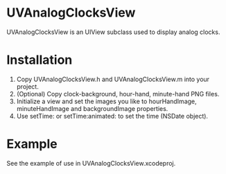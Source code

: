 UVAnalogClocksView
==================

UVAnalogClocksView is an UIView subclass used to display analog clocks.

Installation
==================

1. Copy UVAnalogClocksView.h and UVAnalogClocksView.m into your project.
2. (Optional) Copy clock-background, hour-hand, minute-hand PNG files.
3. Initialize a view and set the images you like to hourHandImage, minuteHandImage and backgroundImage properties.
4. Use setTime: or setTime:animated: to set the time (NSDate object).

Example
==================

See the example of use in UVAnalogClocksView.xcodeproj.
